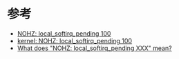 

# 参考

* [NOHZ: local_softirq_pending 100](https://forum.proxmox.com/threads/nohz-local_softirq_pending-100.11855/)
* [kernel: NOHZ: local_softirq_pending 100](http://stackoverflow.com/questions/37246161/kernel-nohz-local-softirq-pending-100)
* [What does "NOHZ: local_softirq_pending XXX" mean?](https://kb.plesk.com/en/119599)